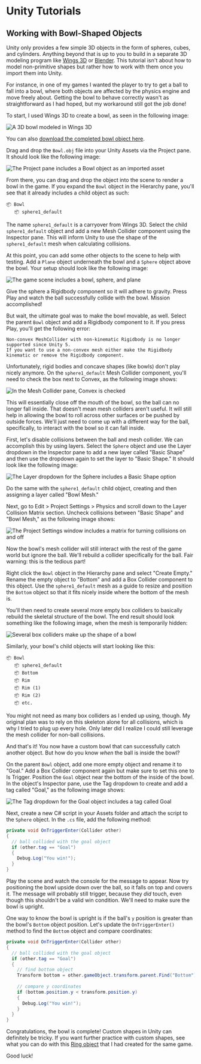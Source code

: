 # Unity Tutorials

## Working with Bowl-Shaped Objects

Unity only provides a few simple 3D objects in the form of spheres, cubes, and cylinders. Anything beyond that is up to you to build in a separate 3D modeling program like [Wings 3D](http://www.wings3d.com/) or [Blender](https://www.blender.org/). This tutorial isn't about how to model non-primitive shapes but rather how to work with them once you import them into Unity.

For instance, in one of my games I wanted the player to try to get a ball to fall into a bowl, where both objects are affected by the physics engine and move freely about. Getting the bowl to behave correctly wasn't as straightforward as I had hoped, but my workaround still got the job done!

To start, I used Wings 3D to create a bowl, as seen in the following image:

![A 3D bowl modeled in Wings 3D](./images/01-wings-bowl.png)

You can also [download the completed bowl object here](./assets/Bowl.obj).

Drag and drop the `Bowl.obj` file into your Unity Assets via the Project pane. It should look like the following image:

![The Project pane includes a Bowl object as an imported asset](./images/02-project-assets.png)

From there, you can drag and drop the object into the scene to render a bowl in the game. If you expand the `Bowl` object in the Hierarchy pane, you'll see that it already includes a child object as such:

```text
📦 Bowl
   📦 sphere1_default
```

The name `sphere1_default` is a carryover from Wings 3D. Select the child `sphere1_default` object and add a new Mesh Collider component using the Inspector pane. This will inform Unity to use the shape of the `sphere1_default` mesh when calculating collisions.

At this point, you can add some other objects to the scene to help with testing. Add a `Plane` object underneath the bowl and a `Sphere` object above the bowl. Your setup should look like the following image:

![The game scene includes a bowl, sphere, and plane](./images/03-scene-setup.png)


Give the sphere a Rigidbody component so it will adhere to gravity. Press Play and watch the ball successfully collide with the bowl. Mission accomplished!

But wait, the ultimate goal was to make the bowl movable, as well. Select the parent `Bowl` object and add a Rigidbody component to it. If you press Play, you'll get the following error:

```text
Non-convex MeshCollider with non-kinematic Rigidbody is no longer supported since Unity 5.
If you want to use a non-convex mesh either make the Rigidbody kinematic or remove the Rigidbody component.
```

Unfortunately, rigid bodies and concave shapes (like bowls) don't play nicely anymore. On the `sphere1_default` Mesh Collider component, you'll need to check the box next to Convex, as the following image shows:

![In the Mesh Collider pane, Convex is checked](./images/04-convex-check.png)

This will essentially close off the mouth of the bowl, so the ball can no longer fall inside. That doesn't mean mesh colliders aren't useful. It will still help in allowing the bowl to roll across other surfaces or be pushed by outside forces. We'll just need to come up with a different way for the ball, specifically, to interact with the bowl so it can fall inside.

First, let's disable collisions between the ball and mesh collider. We can accomplish this by using layers. Select the `Sphere` object and use the Layer dropdown in the Inspector pane to add a new layer called "Basic Shape" and then use the dropdown again to set the layer to "Basic Shape." It should look like the following image:

![The Layer dropdown for the Sphere includes a Basic Shape option](./images/05-add-layer.png)

Do the same with the `sphere1_default` child object, creating and then assigning a layer called "Bowl Mesh."

Next, go to Edit > Project Settings > Physics and scroll down to the Layer Collision Matrix section. Uncheck collisions between "Basic Shape" and "Bowl Mesh," as the following image shows:

![The Project Settings window includes a matrix for turning collisions on and off](./images/06-physics-layers.png)

Now the bowl's mesh collider will still interact with the rest of the game world but ignore the ball. We'll rebuild a collider specifically for the ball. Fair warning: this is the tedious part!

Right click the `Bowl` object in the Hierarchy pane and select "Create Empty." Rename the empty object to "Bottom" and add a Box Collider component to this object. Use the `sphere1_default` mesh as a guide to resize and position the `Bottom` object so that it fits nicely inside where the bottom of the mesh is.

You'll then need to create several more empty box colliders to basically rebuild the skeletal structure of the bowl. The end result should look something like the following image, when the mesh is temporarily hidden:

![Several box colliders make up the shape of a bowl](./images/07-box-colliders.png)

Similarly, your bowl's child objects will start looking like this:

```text
📦 Bowl
   📦 sphere1_default
   📦 Bottom
   📦 Rim
   📦 Rim (1)
   📦 Rim (2)
   📦 etc.
```

You might not need as many box colliders as I ended up using, though. My original plan was to rely on this skeleton alone for all collisions, which is why I tried to plug up every hole. Only later did I realize I could still leverage the mesh collider for non-ball collisions.

And that's it! You now have a custom bowl that can successfully catch another object. But how do you know _when_ the ball is inside the bowl?

On the parent `Bowl` object, add one more empty object and rename it to "Goal." Add a Box Collider component again but make sure to set this one to Is Trigger. Position the `Goal` object near the bottom of the inside of the bowl. In the object's Inspector pane, use the Tag dropdown to create and add a tag called "Goal," as the following image shows:

![The Tag dropdown for the Goal object includes a tag called Goal](./images/08-goal-tag.png)

Next, create a new C# script in your Assets folder and attach the script to the `Sphere` object. In the `.cs` file, add the following method:

```csharp
private void OnTriggerEnter(Collider other)
{
  // ball collided with the goal object
  if (other.tag == "Goal")
  {
    Debug.Log("You win!");
  }
}
```

Play the scene and watch the console for the message to appear. Now try positioning the bowl upside down over the ball, so it falls on top and covers it. The message will probably still trigger, because they _did_ touch, even though this shouldn't be a valid win condition. We'll need to make sure the bowl is upright.

One way to know the bowl is upright is if the ball's `y` position is greater than the bowl's `Bottom` object position. Let's update the `OnTriggerEnter()` method to find the `Bottom` object and compare coordinates:

```csharp
private void OnTriggerEnter(Collider other)
{
  // ball collided with the goal object
  if (other.tag == "Goal")
  {
    // find bottom object
    Transform bottom = other.gameObject.transform.parent.Find("Bottom").transform;
    
    // compare y coordinates
    if (bottom.position.y < transform.position.y) 
    {
      Debug.Log("You win!");
    }
  }
}
```

Congratulations, the bowl is complete! Custom shapes in Unity can definitely be tricky. If you want further practice with custom shapes, see what you can do with this [Ring object](./assets/Ring.obj) that I had created for the same game.

Good luck!
